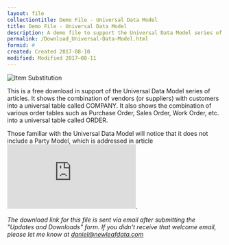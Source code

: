 ```yaml
---
layout: file
collectiontitle: Demo File - Universal Data Model
title: Demo File - Universal Data Model
description: A demo file to support the Universal Data Model series of articles.
permalink: /Download_Universal-Data-Model.html
formid: #
created: Created 2017-08-10
modified: Modified 2017–08-11
---
```


![Item Substitution](http://newleafdata.com/images/FMIR_UDM_Demo.png)

This is a free download in support of the Universal Data Model series of articles.  It shows the combination of vendors (or suppliers) with customers into a universal table called COMPANY.  It also shows the combination of various order tables such as Purchase Order, Sales Order, Work Order, etc. into a universal table called ORDER.

Those familiar with the Universal Data Model will notice that it does not include a Party Model, which is addressed in article  ![Universal Data Model - Company](http://filemakerinventoryresources.com/Universal-Data-Model-Company.html).

*The download link for this file is sent via email after submitting the "Updates and Downloads" form.  If you didn't receive that welcome email, please let me know at daniel@newleafdata.com*
